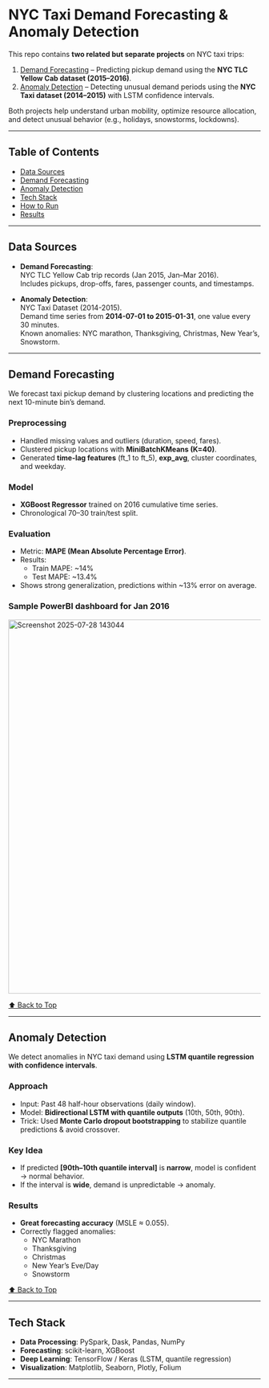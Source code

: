 # NYC Taxi Demand Forecasting & Anomaly Detection

This repo contains **two related but separate projects** on NYC taxi trips:  

1. [Demand Forecasting](#demand-forecasting) – Predicting pickup demand using the **NYC TLC Yellow Cab dataset (2015–2016)**.  
2. [Anomaly Detection](#anomaly-detection) – Detecting unusual demand periods using the **NYC Taxi dataset (2014–2015)** with LSTM confidence intervals.  

Both projects help understand urban mobility, optimize resource allocation, and detect unusual behavior (e.g., holidays, snowstorms, lockdowns).

---

## Table of Contents
- [Data Sources](#data-sources)
- [Demand Forecasting](#demand-forecasting)
- [Anomaly Detection](#anomaly-detection)
- [Tech Stack](#tech-stack)
- [How to Run](#how-to-run)
- [Results](#results)

---

## Data Sources
- **Demand Forecasting**:  
  NYC TLC Yellow Cab trip records (Jan 2015, Jan–Mar 2016).  
  Includes pickups, drop-offs, fares, passenger counts, and timestamps.  

- **Anomaly Detection**:  
  NYC Taxi Dataset (2014-2015).  
  Demand time series from **2014-07-01 to 2015-01-31**, one value every 30 minutes.  
  Known anomalies: NYC marathon, Thanksgiving, Christmas, New Year’s, Snowstorm.  

---

## Demand Forecasting
We forecast taxi pickup demand by clustering locations and predicting the next 10-minute bin’s demand.  

### Preprocessing
- Handled missing values and outliers (duration, speed, fares).  
- Clustered pickup locations with **MiniBatchKMeans (K=40)**.  
- Generated **time-lag features** (ft_1 to ft_5), **exp_avg**, cluster coordinates, and weekday.  

### Model
- **XGBoost Regressor** trained on 2016 cumulative time series.  
- Chronological 70–30 train/test split.  

### Evaluation
- Metric: **MAPE (Mean Absolute Percentage Error)**.  
- Results:  
  - Train MAPE: ~14%  
  - Test MAPE: ~13.4%  
- Shows strong generalization, predictions within ~13% error on average.
### Sample PowerBI dashboard for Jan 2016
<img width="1321" height="745" alt="Screenshot 2025-07-28 143044" src="https://github.com/user-attachments/assets/cb419a40-948e-4106-b3ca-60cfccd1fbac" />

[⬆ Back to Top](#nyc-taxi-demand-forecasting--anomaly-detection)

---

## Anomaly Detection
We detect anomalies in NYC taxi demand using **LSTM quantile regression with confidence intervals**.  

### Approach
- Input: Past 48 half-hour observations (daily window).  
- Model: **Bidirectional LSTM with quantile outputs** (10th, 50th, 90th).  
- Trick: Used **Monte Carlo dropout bootstrapping** to stabilize quantile predictions & avoid crossover.  

### Key Idea
- If predicted **[90th–10th quantile interval]** is **narrow**, model is confident → normal behavior.  
- If the interval is **wide**, demand is unpredictable → anomaly.  

### Results
- **Great forecasting accuracy** (MSLE ≈ 0.055).  
- Correctly flagged anomalies:
  - NYC Marathon  
  - Thanksgiving  
  - Christmas  
  - New Year’s Eve/Day  
  - Snowstorm  

[⬆ Back to Top](#nyc-taxi-demand-forecasting--anomaly-detection)

---

## Tech Stack
- **Data Processing**: PySpark, Dask, Pandas, NumPy  
- **Forecasting**: scikit-learn, XGBoost  
- **Deep Learning**: TensorFlow / Keras (LSTM, quantile regression)  
- **Visualization**: Matplotlib, Seaborn, Plotly, Folium  

---
